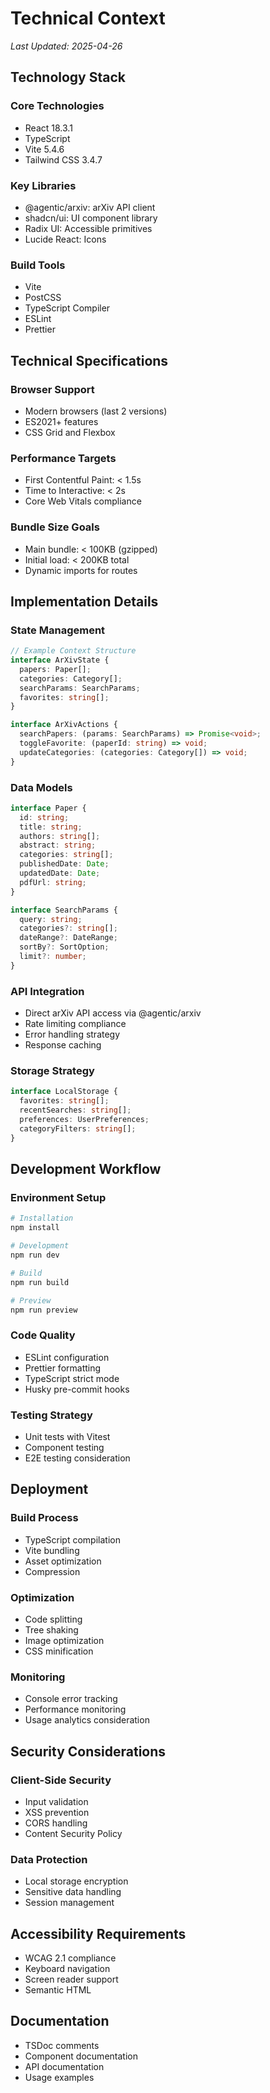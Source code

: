 # Technical Context
*Last Updated: 2025-04-26*

## Technology Stack

### Core Technologies
- React 18.3.1
- TypeScript
- Vite 5.4.6
- Tailwind CSS 3.4.7

### Key Libraries
- @agentic/arxiv: arXiv API client
- shadcn/ui: UI component library
- Radix UI: Accessible primitives
- Lucide React: Icons

### Build Tools
- Vite
- PostCSS
- TypeScript Compiler
- ESLint
- Prettier

## Technical Specifications

### Browser Support
- Modern browsers (last 2 versions)
- ES2021+ features
- CSS Grid and Flexbox

### Performance Targets
- First Contentful Paint: < 1.5s
- Time to Interactive: < 2s
- Core Web Vitals compliance

### Bundle Size Goals
- Main bundle: < 100KB (gzipped)
- Initial load: < 200KB total
- Dynamic imports for routes

## Implementation Details

### State Management
```typescript
// Example Context Structure
interface ArXivState {
  papers: Paper[];
  categories: Category[];
  searchParams: SearchParams;
  favorites: string[];
}

interface ArXivActions {
  searchPapers: (params: SearchParams) => Promise<void>;
  toggleFavorite: (paperId: string) => void;
  updateCategories: (categories: Category[]) => void;
}
```

### Data Models
```typescript
interface Paper {
  id: string;
  title: string;
  authors: string[];
  abstract: string;
  categories: string[];
  publishedDate: Date;
  updatedDate: Date;
  pdfUrl: string;
}

interface SearchParams {
  query: string;
  categories?: string[];
  dateRange?: DateRange;
  sortBy?: SortOption;
  limit?: number;
}
```

### API Integration
- Direct arXiv API access via @agentic/arxiv
- Rate limiting compliance
- Error handling strategy
- Response caching

### Storage Strategy
```typescript
interface LocalStorage {
  favorites: string[];
  recentSearches: string[];
  preferences: UserPreferences;
  categoryFilters: string[];
}
```

## Development Workflow

### Environment Setup
```bash
# Installation
npm install

# Development
npm run dev

# Build
npm run build

# Preview
npm run preview
```

### Code Quality
- ESLint configuration
- Prettier formatting
- TypeScript strict mode
- Husky pre-commit hooks

### Testing Strategy
- Unit tests with Vitest
- Component testing
- E2E testing consideration

## Deployment

### Build Process
- TypeScript compilation
- Vite bundling
- Asset optimization
- Compression

### Optimization
- Code splitting
- Tree shaking
- Image optimization
- CSS minification

### Monitoring
- Console error tracking
- Performance monitoring
- Usage analytics consideration

## Security Considerations

### Client-Side Security
- Input validation
- XSS prevention
- CORS handling
- Content Security Policy

### Data Protection
- Local storage encryption
- Sensitive data handling
- Session management

## Accessibility Requirements
- WCAG 2.1 compliance
- Keyboard navigation
- Screen reader support
- Semantic HTML

## Documentation
- TSDoc comments
- Component documentation
- API documentation
- Usage examples